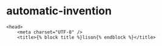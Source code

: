 # automatic-invention
    <head>
        <meta charset="UTF-8" />
        <title>{% block title %}lison{% endblock %}</title>
